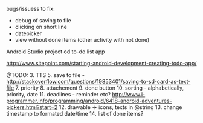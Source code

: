 bugs/issuess to fix:
- debug of saving to file
- clicking on short line
- datepicker
- view without done items (other activity with not done)


Android Studio project od to-do list app

http://www.sitepoint.com/starting-android-development-creating-todo-app/


@TODO:
3. TTS
5. save to file - http://stackoverflow.com/questions/19853401/saving-to-sd-card-as-text-file
7. priority
8. attachement
9. done button
10. sorting - alphabetically, priority, date
11. deadlines - reminder etc? http://www.i-programmer.info/programming/android/6418-android-adventures-pickers.html?start=2
12. drawable -> icons, texts in @string
13. change timestamp to formated date/time
14. list of done items?